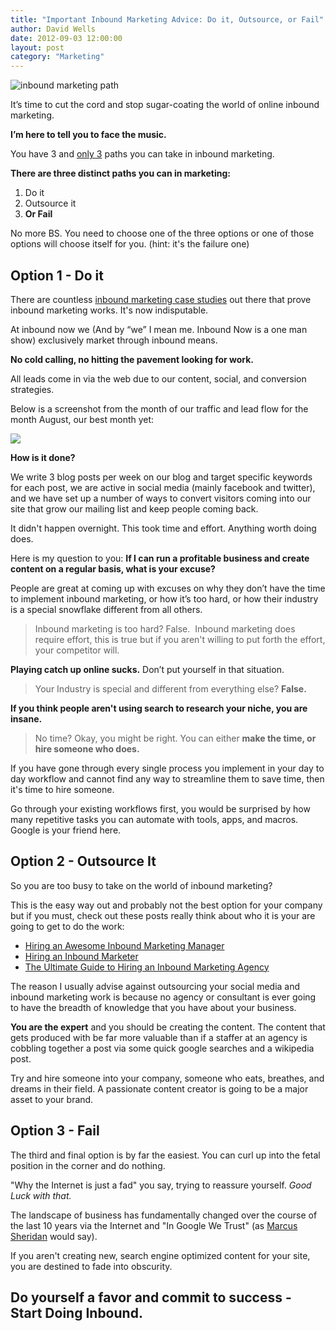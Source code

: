 ```yaml
---
title: "Important Inbound Marketing Advice: Do it, Outsource, or Fail"
author: David Wells
date: 2012-09-03 12:00:00
layout: post
category: "Marketing"
---
```


![inbound marketing path](http://inboundnow.com/wp-content/uploads/2012/09/inbound-way-300x263.png)

It’s time to cut the cord and stop sugar-coating the world of online inbound marketing.

**I’m here to tell you to face the music.**

You have 3 and <span style="text-decoration: underline;">only 3</span> paths you can take in inbound marketing.

**There are three distinct paths you can in marketing:**

1.  Do it
2.  Outsource it
3.  **Or Fail**

No more BS. You need to choose one of the three options or one of those options will choose itself for you. (hint: it's the failure one)

## Option 1 - Do it

There are countless [inbound marketing case studies](https://www.google.com/search?aq=0&oq=inbound+marketing+case+study&sugexp=chrome,mod=6&sourceid=chrome&ie=UTF-8&q=inbound+marketing+case+study) out there that prove inbound marketing works. It's now indisputable.

At inbound now we (And by “we” I mean me. Inbound Now is a one man show) exclusively market through inbound means.

**No cold calling, no hitting the pavement looking for work.**

All leads come in via the web due to our content, social, and conversion strategies.

Below is a screenshot from the month of our traffic and lead flow for the month August, our best month yet:

<img src="http://inboundnow.com/wp-content/uploads/2012/09/August-Stats-800+-leads.jpg" />

**How is it done?**

We write 3 blog posts per week on our blog and target specific keywords for each post, we are active in social media (mainly facebook and twitter), and we have set up a number of ways to convert visitors coming into our site that grow our mailing list and keep people coming back.

It didn't happen overnight. This took time and effort. Anything worth doing does.

Here is my question to you: **If I can run a profitable business and create content on a regular basis, what is your excuse?**

People are great at coming up with excuses on why they don’t have the time to implement inbound marketing, or how it’s too hard, or how their industry is a special snowflake different from all others.

> Inbound marketing is too hard? False.  Inbound marketing does require effort, this is true but if you aren't willing to put forth the effort, your competitor will.

**Playing catch up online sucks.** Don’t put yourself in that situation.

> Your Industry is special and different from everything else? **False.**

**If you think people aren't using search to research your niche, you are insane.**

> No time? Okay, you might be right. You can either **make the time, or hire someone who does.**

If you have gone through every single process you implement in your day to day workflow and cannot find any way to streamline them to save time, then it's time to hire someone.

Go through your existing workflows first, you would be surprised by how many repetitive tasks you can automate with tools, apps, and macros. Google is your friend here.

## Option 2 - Outsource It

So you are too busy to take on the world of inbound marketing?

This is the easy way out and probably not the best option for your company but if you must, check out these posts really think about who it is your are going to get to do the work:

* [Hiring an Awesome Inbound Marketing Manager](http://blog.marketo.com/blog/2012/02/how-to-hire-an-awesome-inbound-marketing-manager.html)
* [Hiring an Inbound Marketer](http://www.kunocreative.com/blog/bid/72173/Revisiting-the-DARC-Side-of-Hiring-an-Inbound-Marketer)
* [The Ultimate Guide to Hiring an Inbound Marketing Agency](http://www.hubspot.com/partner/ultimate-guide-for-hiring-an-inbound-agency/)

The reason I usually advise against outsourcing your social media and inbound marketing work is because no agency or consultant is ever going to have the breadth of knowledge that you have about your business.

**You are the expert** and you should be creating the content. The content that gets produced with be far more valuable than if a staffer at an agency is cobbling together a post via some quick google searches and a wikipedia post.

Try and hire someone into your company, someone who eats, breathes, and dreams in their field. A passionate content creator is going to be a major asset to your brand.

## Option 3 - Fail

The third and final option is by far the easiest. You can curl up into the fetal position in the corner and do nothing.

"Why the Internet is just a fad" you say, trying to reassure yourself. _Good Luck with that._

The landscape of business has fundamentally changed over the course of the last 10 years via the Internet and "In Google We Trust" (as [Marcus Sheridan](http://www.thesaleslion.com/) would say).

If you aren't creating new, search engine optimized content for your site, you are destined to fade into obscurity.

## Do yourself a favor and commit to success - Start Doing Inbound.
